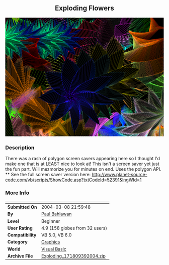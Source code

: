 ﻿<div align="center">

## Exploding Flowers

<img src="PIC200439926312896.gif">
</div>

### Description

There was a rash of polygon screen savers appearing here so I thought I'd make one that is at LEAST nice to look at! This isn't a screen saver yet just the fun part. Will mezmorize you for minutes on end. Uses the polygon API. ** See the full screen saver version here: http://www.planet-source-code.com/vb/scripts/ShowCode.asp?txtCodeId=52391&lngWId=1
 
### More Info
 


<span>             |<span>
---                |---
**Submitted On**   |2004-03-08 21:59:48
**By**             |[Paul Bahlawan](https://github.com/Planet-Source-Code/PSCIndex/blob/master/ByAuthor/paul-bahlawan.md)
**Level**          |Beginner
**User Rating**    |4.9 (158 globes from 32 users)
**Compatibility**  |VB 5\.0, VB 6\.0
**Category**       |[Graphics](https://github.com/Planet-Source-Code/PSCIndex/blob/master/ByCategory/graphics__1-46.md)
**World**          |[Visual Basic](https://github.com/Planet-Source-Code/PSCIndex/blob/master/ByWorld/visual-basic.md)
**Archive File**   |[Exploding\_171809392004\.zip](https://github.com/Planet-Source-Code/paul-bahlawan-exploding-flowers__1-52254/archive/master.zip)








